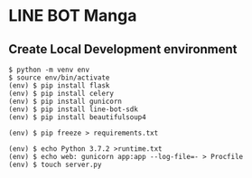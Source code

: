 # LINE BOT Manga

## Create Local Development environment

```shell
$ python -m venv env
$ source env/bin/activate
(env) $ pip install flask
(env) $ pip install celery
(env) $ pip install gunicorn
(env) $ pip install line-bot-sdk
(env) $ pip install beautifulsoup4

(env) $ pip freeze > requirements.txt

(env) $ echo Python 3.7.2 >runtime.txt
(env) $ echo web: gunicorn app:app --log-file=- > Procfile
(env) $ touch server.py
```